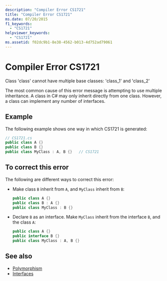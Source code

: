 ```yaml
---
description: "Compiler Error CS1721"
title: "Compiler Error CS1721"
ms.date: 07/20/2015
f1_keywords: 
  - "CS1721"
helpviewer_keywords: 
  - "CS1721"
ms.assetid: f02dc9b1-8e38-4562-b013-4d752ad79061
---
```

# Compiler Error CS1721

Class 'class' cannot have multiple base classes: 'class_1' and 'class_2'

The most common cause of this error message is attempting to use multiple inheritance. A class in C# may only inherit directly from one class. However, a class can implement any number of interfaces.

## Example

The following example shows one way in which CS1721 is generated:

```csharp
// CS1721.cs
public class A {}
public class B {}
public class MyClass : A, B {}   // CS1721
```

## To correct this error

The following are different ways to correct this error:

- Make class `B` inherit from `A`, and `MyClass` inherit from `B`:

    ```csharp
    public class A {}
    public class B : A {}
    public class MyClass : B {}
    ```

- Declare `B` as an interface. Make `MyClass` inherit from the interface `B`, and the class `A`:

    ```csharp
    public class A {}
    public interface B {}
    public class MyClass : A, B {}
    ```

## See also

- [Polymorphism](../../programming-guide/classes-and-structs/polymorphism.md)
- [Interfaces](../../programming-guide/interfaces/index.md)
